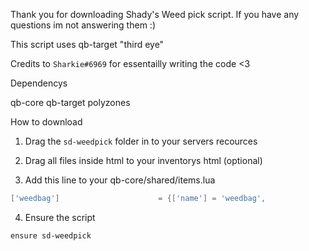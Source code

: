 Thank you for downloading Shady's Weed pick script. If you  have any questions im not answering them :)

This script uses qb-target "third eye"

Credits to `Sharkie#6969` for essentailly writing the code <3

Dependencys

qb-core
qb-target
polyzones

How to download

1. Drag the `sd-weedpick` folder in to your servers recources

2. Drag all files inside html to your inventorys html (optional)

3. Add this line to your qb-core/shared/items.lua

```lua
['weedbag']                      = {['name'] = 'weedbag',                       ['label'] = 'Weed Bag', 				['weight'] = 1000,		['type'] = 'item',      ['image'] = 'weedbag.png',              ['unique'] = false,     ['useable'] = false,    ['shouldClose'] = true,    ['combinable'] = nil,   ['description'] = 'A bag of weed'},
```

4. Ensure the script

```
ensure sd-weedpick
```
